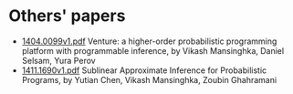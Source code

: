 # Others' papers

* [1404.0099v1.pdf](1404.0099v1.pdf) Venture: a higher-order probabilistic programming platform with programmable inference, by Vikash Mansinghka, Daniel Selsam, Yura Perov
* [1411.1690v1.pdf](1411.1690v1.pdf) Sublinear Approximate Inference for Probabilistic Programs, by Yutian Chen, Vikash Mansinghka, Zoubin Ghahramani
